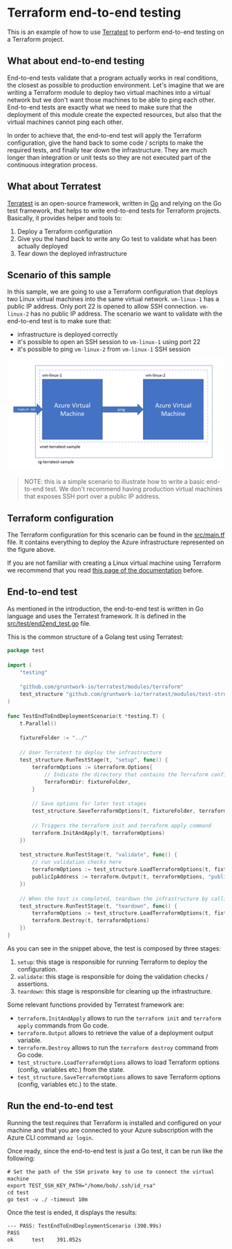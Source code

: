# Terraform end-to-end testing

This is an example of how to use [Terratest](https://github.com/gruntwork-io/terratest) to perform end-to-end testing on a Terraform project.

## What about end-to-end testing

End-to-end tests validate that a program actually works in real conditions, the closest as possible to production environment. Let's imagine that we are writing a Terraform module to deploy two virtual machines into a virtual network but we don't want those machines to be able to ping each other. End-to-end tests are exactly what we need to make sure that the deployment of this module create the expected resources, but also that the virtual machines cannot ping each other.

In order to achieve that, the end-to-end test will apply the Terraform configuration, give the hand back to some code / scripts to make the required tests, and finally tear down the infrastructure. They are much longer than integration or unit tests so they are not executed part of the continuous integration process.

## What about Terratest

[Terratest](https://github.com/gruntwork-io/terratest) is an open-source framework, written in [Go](http://golang.org/dl) and relying on the Go test framework, that helps to write end-to-end tests for Terraform projects. Basically, it provides helper and tools to:

1. Deploy a Terraform configuration
2. Give you the hand back to write any Go test to validate what has been actually deployed
3. Tear down the deployed infrastructure

## Scenario of this sample

In this sample, we are going to use a Terraform configuration that deploys two Linux virtual machines into the same virtual network. `vm-linux-1` has a public IP address. Only port 22 is opened to allow SSH connection. `vm-linux-2` has no public IP address. The scenario we want to validate with the end-to-end test is to make sure that:

- infrastructure is deployed correctly
- it's possible to open an SSH session to `vm-linux-1` using port 22
- it's possible to ping `vm-linux-2` from `vm-linux-1` SSH session

![End-to-end scenario](assets/scenario.png)

> NOTE: this is a simple scenario to illustrate how to write a basic end-to-end test. We don't recommend having production virtual machines that exposes SSH port over a public IP address.

## Terraform configuration

The Terraform configuration for this scenario can be found in the [src/main.tf](src/main.tf) file. It contains everything to deploy the Azure infrastructure represented on the figure above.

If you are not familiar with creating a Linux virtual machine using Terraform we recommend that you read [this page of the documentation](https://docs.microsoft.com/azure/developer/terraform/create-linux-virtual-machine-with-infrastructure) before.

## End-to-end test

As mentioned in the introduction, the end-to-end test is written in Go language and uses the Terratest framework. It is defined in the [src/test/end2end_test.go](src/test/end2end_test.go) file.

This is the common structure of a Golang test using Terratest:

```Go
package test

import (
    "testing"

    "github.com/gruntwork-io/terratest/modules/terraform"
    test_structure "github.com/gruntwork-io/terratest/modules/test-structure"
)

func TestEndToEndDeploymentScenario(t *testing.T) {
    t.Parallel()

    fixtureFolder := "../"

    // User Terratest to deploy the infrastructure
    test_structure.RunTestStage(t, "setup", func() {
        terraformOptions := &terraform.Options{
            // Indicate the directory that contains the Terraform configuration to deploy
            TerraformDir: fixtureFolder,
        }

        // Save options for later test stages
        test_structure.SaveTerraformOptions(t, fixtureFolder, terraformOptions)

        // Triggers the terraform init and terraform apply command
        terraform.InitAndApply(t, terraformOptions)
    })

    test_structure.RunTestStage(t, "validate", func() {
        // run validation checks here
        terraformOptions := test_structure.LoadTerraformOptions(t, fixtureFolder)
		publicIpAddress := terraform.Output(t, terraformOptions, "public_ip_address")
    })

    // When the test is completed, teardown the infrastructure by calling terraform destroy
    test_structure.RunTestStage(t, "teardown", func() {
        terraformOptions := test_structure.LoadTerraformOptions(t, fixtureFolder)
        terraform.Destroy(t, terraformOptions)
    })
}
```

As you can see in the snippet above, the test is composed by three stages:

1. `setup`: this stage is responsible for running Terraform to deploy the configuration.
2. `validate`: this stage is responsible for doing the validation checks / assertions.
3. `teardown`: this stage is responsible for cleaning up the infrastructure.

Some relevant functions provided by Terratest framework are:

- `terraform.InitAndApply` allows to run the `terraform init` and `terraform apply` commands from Go code.
- `terraform.Output` allows to retrieve the value of a deployment output variable.
- `terraform.Destroy` allows to run the `terraform destroy` command from Go code.
- `test_structure.LoadTerraformOptions` allows to load Terraform options (config, variables etc.) from the state.
- `test_structure.SaveTerraformOptions` allows to save Terraform options (config, variables etc.) to the state.

## Run the end-to-end test

Running the test requires that Terraform is installed and configured on your machine and that you are connected to your Azure subscription with the Azure CLI command `az login`.

Once ready, since the end-to-end test is just a Go test, it can be run like the following:

```console
# Set the path of the SSH private key to use to connect the virtual machine
export TEST_SSH_KEY_PATH="/home/bob/.ssh/id_rsa"
cd test
go test -v ./ -timeout 10m
```

Once the test is ended, it displays the results:

```console
--- PASS: TestEndToEndDeploymentScenario (390.99s)
PASS
ok      test    391.052s
```
